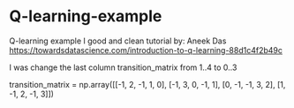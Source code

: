 # Q-learning-example
Q-learning example
I good and clean tutorial by:
Aneek Das
https://towardsdatascience.com/introduction-to-q-learning-88d1c4f2b49c

I was change the last column transition_matrix from 1..4 to 0..3 

transition_matrix = np.array([[-1, 2, -1, 1, 0],
			      [-1, 3, 0, -1, 1],
			      [0, -1, -1, 3, 2],
			      [1, -1, 2, -1, 3]])
